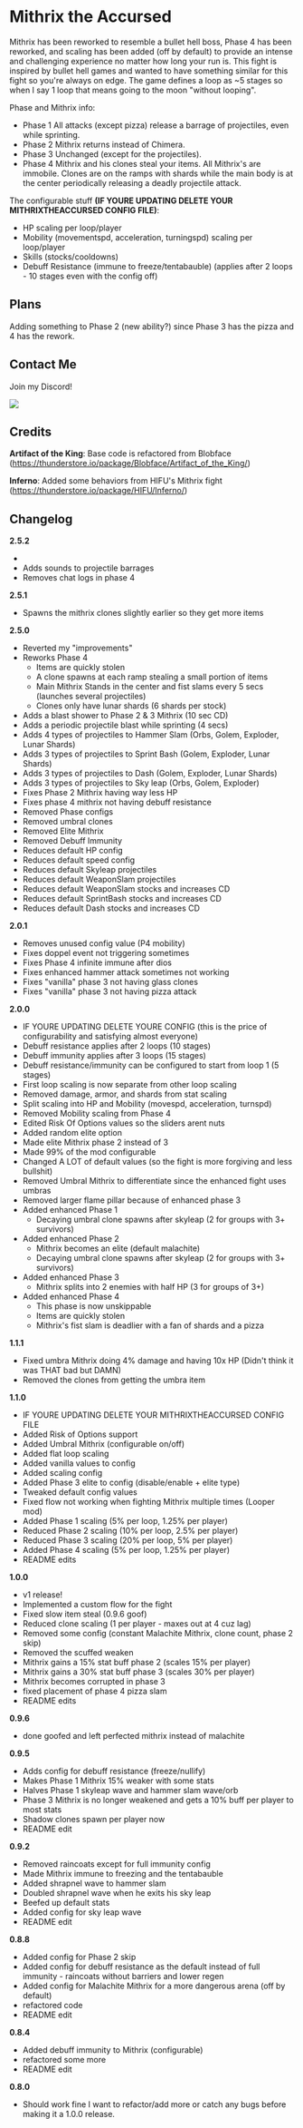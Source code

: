 
# Mithrix the Accursed

Mithrix has been reworked to resemble a bullet hell boss, Phase 4 has been reworked, and scaling has been added (off by default) to provide an intense and challenging experience no matter how long your run is. This fight is inspired by bullet hell games and wanted to have something similar for this fight so you're always on edge. The game defines a loop as ~5 stages so when I say 1 loop that means going to the moon "without looping".

Phase and Mithrix info:

- Phase 1 All attacks (except pizza) release a barrage of projectiles, even while sprinting.
- Phase 2 Mithrix returns instead of Chimera.
- Phase 3 Unchanged (except for the projectiles).
- Phase 4 Mithrix and his clones steal your items. All Mithrix's are immobile. Clones are on the ramps with shards while the main body is at the center periodically releasing a deadly projectile attack.

The configurable stuff **(IF YOURE UPDATING DELETE YOUR MITHRIXTHEACCURSED CONFIG FILE)**:

- HP scaling per loop/player
- Mobility (movementspd, acceleration, turningspd) scaling per loop/player
- Skills (stocks/cooldowns)
- Debuff Resistance (immune to freeze/tentabauble) (applies after 2 loops - 10 stages even with the config off)

## Plans

Adding something to Phase 2 (new ability?) since Phase 3 has the pizza and 4 has the rework.

## Contact Me

Join my Discord!

[<img src="https://i.ibb.co/3m5HQtF/discord.png">](https://discord.gg/VNB3wqy242)

## Credits

**Artifact of the King**: Base code is refactored from Blobface (https://thunderstore.io/package/Blobface/Artifact_of_the_King/)

**Inferno**: Added some behaviors from HIFU's Mithrix fight (https://thunderstore.io/package/HIFU/Inferno/)

## Changelog
**2.5.2**

- 
- Adds sounds to projectile barrages
- Removes chat logs in phase 4

**2.5.1**

- Spawns the mithrix clones slightly earlier so they get more items

**2.5.0**

- Reverted my "improvements"
- Reworks Phase 4 
	- Items are quickly stolen
	- A clone spawns at each ramp stealing a small portion of items
	- Main Mithrix Stands in the center and fist slams every 5 secs (launches several projectiles)
	- Clones only have lunar shards (6 shards per stock)
- Adds a blast shower to Phase 2 & 3 Mithrix (10 sec CD)
- Adds a periodic projectile blast while sprinting (4 secs)
- Adds 4 types of projectiles to Hammer Slam (Orbs, Golem, Exploder, Lunar Shards)
- Adds 3 types of projectiles to Sprint Bash (Golem, Exploder, Lunar Shards)
- Adds 3 types of projectiles to Dash (Golem, Exploder, Lunar Shards)
- Adds 3 types of projectiles to Sky leap (Orbs, Golem, Exploder)
- Fixes Phase 2 Mithrix having way less HP
- Fixes phase 4 mithrix not having debuff resistance
- Removed Phase configs
- Removed umbral clones  
- Removed Elite Mithrix
- Removed Debuff Immunity
- Reduces default HP config
- Reduces default speed config
- Reduces default Skyleap projectiles
- Reduces default WeaponSlam projectiles
- Reduces default WeaponSlam stocks and increases CD
- Reduces default SprintBash stocks and increases CD
- Reduces default Dash stocks and increases CD

**2.0.1**

- Removes unused config value (P4 mobility)
- Fixes doppel event not triggering sometimes
- Fixes Phase 4 infinite immune after dios
- Fixes enhanced hammer attack sometimes not working
- Fixes "vanilla" phase 3 not having glass clones
- Fixes "vanilla" phase 3 not having pizza attack

**2.0.0**

- IF YOURE UPDATING DELETE YOURE CONFIG (this is the price of configurability and satisfying almost everyone)
- Debuff resistance applies after 2 loops (10 stages)
- Debuff immunity applies after 3 loops (15 stages)
- Debuff resistance/immunity can be configured to start from loop 1 (5 stages)
- First loop scaling is now separate from other loop scaling
- Removed damage, armor, and shards from stat scaling
- Split scaling into HP and Mobility (movespd, acceleration, turnspd)
- Removed Mobility scaling from Phase 4
- Edited Risk Of Options values so the sliders arent nuts
- Added random elite option
- Made elite Mithrix phase 2 instead of 3
- Made 99% of the mod configurable
- Changed A LOT of default values (so the fight is more forgiving and less bullshit)
- Removed Umbral Mithrix to differentiate since the enhanced fight uses umbras
- Removed larger flame pillar because of enhanced phase 3
- Added enhanced Phase 1
	- Decaying umbral clone spawns after skyleap (2 for groups with 3+ survivors)
- Added enhanced Phase 2
	- Mithrix becomes an elite (default malachite)
	- Decaying umbral clone spawns after skyleap (2 for groups with 3+ survivors)
- Added enhanced Phase 3
	- Mithrix splits into 2 enemies with half HP (3 for groups of 3+)
- Added enhanced Phase 4
	- This phase is now unskippable
	- Items are quickly stolen
	- Mithrix's fist slam is deadlier with a fan of shards and a pizza

**1.1.1**

- Fixed umbra Mithrix doing 4% damage and having 10x HP (Didn't think it was THAT bad but DAMN)
- Removed the clones from getting the umbra item

**1.1.0**

- IF YOURE UPDATING DELETE YOUR MITHRIXTHEACCURSED CONFIG FILE
- Added Risk of Options support
- Added Umbral Mithrix (configurable on/off)
- Added flat loop scaling
- Added vanilla values to config
- Added scaling config
- Added Phase 3 elite to config (disable/enable + elite type)
- Tweaked default config values
- Fixed flow not working when fighting Mithrix multiple times (Looper mod)
- Added Phase 1 scaling (5% per loop, 1.25% per player)
- Reduced Phase 2 scaling (10% per loop, 2.5% per player)
- Reduced Phase 3 scaling (20% per loop, 5% per player)
- Added Phase 4 scaling (5% per loop, 1.25% per player)
- README edits

**1.0.0**

- v1 release!
- Implemented a custom flow for the fight
- Fixed slow item steal (0.9.6 goof)
- Reduced clone scaling (1 per player - maxes out at 4 cuz lag)
- Removed some config (constant Malachite Mithrix, clone count, phase 2 skip)
- Removed the scuffed weaken
- Mithrix gains a 15% stat buff phase 2 (scales 15% per player)
- Mithrix gains a 30% stat buff phase 3 (scales 30% per player)
- Mithrix becomes corrupted in phase 3
- fixed placement of phase 4 pizza slam
- README edits

**0.9.6**

- done goofed and left perfected mithrix instead of malachite

**0.9.5**

- Adds config for debuff resistance (freeze/nullify)
- Makes Phase 1 Mithrix 15% weaker with some stats
- Halves Phase 1 skyleap wave and hammer slam wave/orb
- Phase 3 Mithrix is no longer weakened and gets a 10% buff per player to most stats
- Shadow clones spawn per player now
- README edit

**0.9.2**

- Removed raincoats except for full immunity config
- Made Mithrix immune to freezing and the tentabauble
- Added shrapnel wave to hammer slam
- Doubled shrapnel wave when he exits his sky leap
- Beefed up default stats
- Added config for sky leap wave
- README edit

**0.8.8**

- Added config for Phase 2 skip
- Added config for debuff resistance as the default instead of full immunity - raincoats without barriers and lower regen
- Added config for Malachite Mithrix for a more dangerous arena (off by default)
- refactored code
- README edit

**0.8.4**

- Added debuff immunity to Mithrix (configurable)
- refactored some more
- README edit

**0.8.0**

- Should work fine I want to refactor/add more or catch any bugs before making it a 1.0.0 release.
